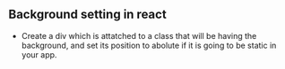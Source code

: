 ## Background setting in react
- Create a div which is attatched to a class that will be having the background, and set its position to abolute if it is going to be static in your app.